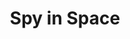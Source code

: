 ---
pid: llp177
title: Spy in Space
location_transcription: Philadelphia United States
coordinates: "[-75.1490192511, 39.954017024159]"
zipcode: 
gen_neighborhood: 
neighborhood: 
outside_phl: 
age: '9'
age_range: 6-13
instagram: 
image_file_name: llp_177.jpg
proposal_transcription: |-
  my name is kenneth

  What's in there

  my name is sumi

  What are you looking for

  Myname is Jeremy

  Cool

  Cool

  Cool
topic: Unknown
topic_summary: '0'
type: Image
keywords_other: space, espionage, cool
credit: Sulmi Peña martinez
image_labels: 
twitter: 
facebook: 
permalink: "/monuments/llp177/"
layout: item-page
---